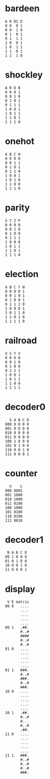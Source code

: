 # bardeen
    A R D2 D
    0 0  0 1
    0 0  1 0
    0 1  0 1
    0 1  1 1
    1 0  0 1
    1 0  1 1
    1 1  0 1
    1 1  1 0
[](bardeen.png)

# shockley
    A R D B
    0 0 0 1
    0 0 1 0
    0 1 0 1
    0 1 1 1
    1 0 0 1
    1 0 1 1
    1 1 0 1
    1 1 1 0
[](shockley.png)

# onehot
    A B C H
    0 0 0 0
    0 0 1 1
    0 1 0 1
    0 1 1 0
    1 0 0 1
    1 0 1 0
    1 1 0 0
    1 1 1 0
[](onehot.png)

# parity
    X Y Z P
    0 0 0 0
    0 0 1 0
    0 1 0 0
    0 1 1 1
    1 0 0 0
    1 0 1 1
    1 1 0 1
    1 1 1 0
[](parity.png)

# election
    A B C Y N
    0 0 0 0 1
    0 0 1 0 1
    0 1 0 0 1
    0 1 1 1 0
    1 0 0 0 1
    1 0 1 1 0
    1 1 0 1 0
    1 1 1 1 0
[](election.png)

# railroad
    X S Y V
    0 0 0 0
    0 0 1 0
    0 1 0 0
    0 1 1 1
    1 0 0 1
    1 0 1 1
    1 1 0 0
    1 1 1 1
[](railroad.png)

# decoder0
      S A B C D
    000 0 0 0 0
    001 0 0 0 0
    010 0 0 0 0
    011 0 0 0 0
    100 1 0 0 0
    101 0 1 0 0
    110 0 0 1 0
    111 0 0 0 1
[](decoder0.png)

# counter
      V    C
    000 0001
    001 1000
    010 1000
    011 0100
    100 1000
    101 0100
    110 0100
    111 0010
[](counter.png)

# decoder1
     N A B C D
    00 1 0 0 0
    01 0 1 0 0
    10 0 0 1 0
    11 0 0 0 1
[](decoder1.png)

# display
     V E matrix
    00 0   ....
           ....
           ....
           ....
           ....
    00 1   .##.
           #..#
           ####
           #..#
           #..#
    01 0   ....
           ....
           ....
           ....
           ....
    01 1   ###.
           #..#
           ###.
           #..#
           ###.
    10 0   ....
           ....
           ....
           ....
           ....
    10 1   .##.
           #..#
           #...
           #..#
           .##.
    11 0   ....
           ....
           ....
           ....
           ....
    11 1   ###.
           #..#
           #..#
           #..#
           ###.
[](display.png)

